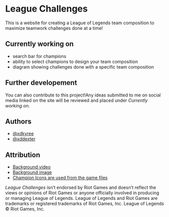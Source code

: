 # League Challenges

This is a website for creating a League of Legends team composition to maximize teamwork challenges done at a time!
## Currently working on

- search bar for champions
- ability to select champions to design your team composition
- diagram showing challenges done with a specific team composition
## Further developement

You can also contribute to this project!Any ideas submitted to me on social media linked on the site will be reviewed and placed under *Currently working on*.
## Authors

- [@xdkyree](https://github.com/xdkyree)
- [@xddexter](https://github.com/xddexter)


## Attribution

- [Background video](https://www.youtube.com/watch?v=mDYqT0_9VR4&ab_channel=LeagueofLegends)
- [Background image](https://www.reddit.com/r/leagueoflegends/comments/dzakv1/newest_league_of_legends_2020_preseason_wallpaper/)
- [Champion Icons are used from the game files](https://www.leagueoflegends.com/)

*League Challenges* isn’t endorsed by Riot Games and doesn’t reflect the views or opinions of Riot Games or anyone officially involved in producing or managing League of Legends. League of Legends and Riot Games are trademarks or registered trademarks of Riot Games, Inc. League of Legends © Riot Games, Inc.
